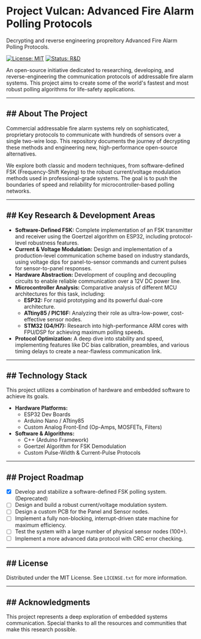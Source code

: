 # Project Vulcan: Advanced Fire Alarm Polling Protocols
Decrypting and reverse engineering propreitory Advanced Fire Alarm Polling Protocols.


[![License: MIT](https://img.shields.io/badge/License-MIT-yellow.svg)](https://opensource.org/licenses/MIT)
[![Status: R&D](https://img.shields.io/badge/status-research_%26_development-red.svg)](https://github.com/)

An open-source initiative dedicated to researching, developing, and reverse-engineering the communication protocols of addressable fire alarm systems. This project aims to create some of the world's fastest and most robust polling algorithms for life-safety applications.

---

## ## About The Project

Commercial addressable fire alarm systems rely on sophisticated, proprietary protocols to communicate with hundreds of sensors over a single two-wire loop. This repository documents the journey of decrypting these methods and engineering new, high-performance open-source alternatives.

We explore both classic and modern techniques, from software-defined FSK (Frequency-Shift Keying) to the robust current/voltage modulation methods used in professional-grade systems. The goal is to push the boundaries of speed and reliability for microcontroller-based polling networks.

---

## ## Key Research & Development Areas

* **Software-Defined FSK:** Complete implementation of an FSK transmitter and receiver using the Goertzel algorithm on ESP32, including protocol-level robustness features.
* **Current & Voltage Modulation:** Design and implementation of a production-level communication scheme based on industry standards, using voltage dips for panel-to-sensor commands and current pulses for sensor-to-panel responses.
* **Hardware Abstraction:** Development of coupling and decoupling circuits to enable reliable communication over a 12V DC power line.
* **Microcontroller Analysis:** Comparative analysis of different MCU architectures for this task, including:
    * **ESP32:** For rapid prototyping and its powerful dual-core architecture.
    * **ATtiny85 / PIC16F:** Analyzing their role as ultra-low-power, cost-effective sensor nodes.
    * **STM32 (G4/H7):** Research into high-performance ARM cores with FPU/DSP for achieving maximum polling speeds.
* **Protocol Optimization:** A deep dive into stability and speed, implementing features like DC bias calibration, preambles, and various timing delays to create a near-flawless communication link.

---

## ## Technology Stack

This project utilizes a combination of hardware and embedded software to achieve its goals.

* **Hardware Platforms:**
    * ESP32 Dev Boards
    * Arduino Nano / ATtiny85
    * Custom Analog Front-End (Op-Amps, MOSFETs, Filters)
* **Software & Algorithms:**
    * C++ (Arduino Framework)
    * Goertzel Algorithm for FSK Demodulation
    * Custom Pulse-Width & Current-Pulse Protocols

---

## ## Project Roadmap

-   [x] Develop and stabilize a software-defined FSK polling system. (Deprecated)
-   [ ] Design and build a robust current/voltage modulation system.
-   [ ] Design a custom PCB for the Panel and Sensor nodes.
-   [ ] Implement a fully non-blocking, interrupt-driven state machine for maximum efficiency.
-   [ ] Test the system with a large number of physical sensor nodes (100+).
-   [ ] Implement a more advanced data protocol with CRC error checking.

---

## ## License

Distributed under the MIT License. See `LICENSE.txt` for more information.

---

## ## Acknowledgments

This project represents a deep exploration of embedded systems communication. Special thanks to all the resources and communities that make this research possible.
